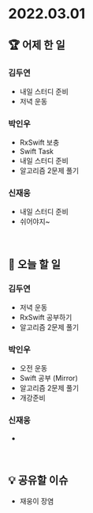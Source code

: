 # 2022.03.01

## 🏆 어제 한 일

### 김두연

- 내일 스터디 준비
- 저녁 운동

### 박인우

- RxSwift 보충
- Swift Task
- 내일 스터디 준비
- 알고리즘 2문제 풀기

### 신재웅

- 내일 스터디 준비
- 쉬어야지~

<br/>

## 🎯 오늘 할 일

### 김두연

- 저녁 운동
- RxSwift 공부하기
- 알고리즘 2문제 풀기

### 박인우

- 오전 운동
- Swift 공부 (Mirror)
- 알고리즘 2문제 풀기
- 개강준비

### 신재웅

- 

<br/>

## 💡 공유할 이슈

- 재웅이 장염
